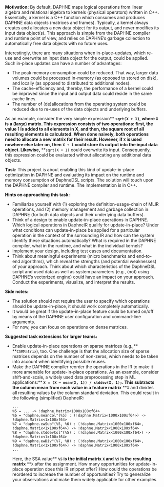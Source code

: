 **Motivation:** By default, DAPHNE maps logical operations from linear algebra and relational algebra to kernels (physical operators) written in C++. Essentially, a kernel is a C++ function which consumes and produces DAPHNE data objects (matrices and frames). Typically, a kernel always creates and allocates a new data object for its output, and never modifies its input data object(s). This approach is simple from the DAPHNE compiler and runtime point of view, and relies on DAPHNE’s garbage collection to automatically free data objects with no future uses.

Interestingly, there are many situations when in-place-updates, which re-use and overwrite an input data object for the output, could be applied. Such in-place updates can have a number of advantages:

* The peak memory consumption could be reduced. That way, larger data volumes could be processed in-memory (as opposed to stored on disk), and locally (as opposed to distributed to additional nodes).
* The cache-efficiency and, thereby, the performance of a kernel could be improved since the input and output data could reside in the same cache lines.
* The number of (de)allocations from the operating system could be reduced due to re-uses of the data objects and underlying buffers.

As an example, consider the very simple expression** **`sqrt(X + 1)`, where** **`X` is a (large) matrix. This expression consists of two operations: first, the value 1 is added to all elements in X, and then, the square root of all resulting elements is calculated. When done naively, both operations need to allocate a new matrix for their result. However, if** **`X` is used nowhere else later on, then** **`X + 1` could store its output into the input data object. Likewise,** **`sqrt(X + 1)` could overwrite its input. Consequently, this expression could be evaluated without allocating any additional data objects.

**Task:** This project is about enabling this kind of update-in-place optimization in DAPHNE and evaluating its impact on the runtime and memory consumption of DaphneDSL scripts. The solution will touch upon the DAPHNE compiler and runtime. The implementation is in C++.

**Hints on approaching this task:**

* Familiarize yourself with (1) exploring the definition-usage-chain of MLIR operations, and (2) memory management and garbage collection in DAPHNE (for both data objects and their underlying data buffers).
* Think of a design to enable update-in-place operations in DAPHNE. Which logical operations in DaphneIR qualify for update-in-place? Under what conditions can update-in-place be applied for a particular operation in the context of the surrounding IR and how can the system identify these situations automatically? What is required in the DAPHNE compiler, what in the runtime, and what in the individual kernels?
* Implement your design, including test cases and documentation.
* Think about meaningful experiments (micro benchmarks and end-to-end algorithms), which reveal the strengths (and potential weaknesses) of your approach. Think about which characteristics of the DaphneDSL script and used data as well as system parameters (e.g., (not) using DAPHNE’s vectorized engine) could have an impact on your approach. Conduct the experiments, visualize, and interpret the results.

**Side notes:**

* The solution should not require the user to specify which operations should be update-in-place, it should work completely automatically.
* It would be great if the update-in-place feature could be turned on/off by means of the DAPHNE user configuration and command-line arguments.
* For now, you can focus on operations on dense matrices.

**Suggested task extensions for larger teams:**

* Enable update-in-place operations on sparse matrices (e.g.,** **`CSRMatrix`), too. One challenge is that the allocation size of sparse matrices depends on the number of non-zeros, which needs to be taken into account when identifying possible reuses.
* Make the DAPHNE compiler reorder the operations in the IR to make it more amenable for update-in-place operations. As an example, consider shift-and-scale, a widely used data preprocessing step in ML applications:** **`X = (X – mean(X, 1)) / stddev(X, 1);`. This subtracts the column mean from each value in a feature matrix** **`X` and divides all resulting values by the column standard deviation. This could result in the following (simplified) DaphneIR:
  ```mlir
  ...
  %5 = ... -> !daphne.Matrix<1000x100xf64>
  %6 = "daphne.meanCol"(%5) : (!daphne.Matrix<1000x100xf64>) -> !daphne.Matrix<1x100xf64>
  %7 = "daphne.ewSub"(%5, %6) : (!daphne.Matrix<1000x100xf64>, !daphne.Matrix<1x100xf64>) -> !daphne.Matrix<1000x100xf64>
  %8 = "daphne.stddevCol"(%5) : (!daphne.Matrix<1000x100xf64>) -> !daphne.Matrix<1x100xf64>
  %9 = "daphne.ewDiv"(%7, %8) : (!daphne.Matrix<1000x100xf64>, !daphne.Matrix<1x100xf64>) -> !daphne.Matrix<1000x100xf64>
  ...
  ```
  Here, the SSA value** **`%5` is the initial matrix** **`X` and** **`%9` is the resulting matrix** **`X` after the assignment. How many opportunities for update-in-place operation does this IR snippet offer? How could the operations be reordered to increase the number of opportunities? Try to generalize your observations and make them widely applicable for other examples.
